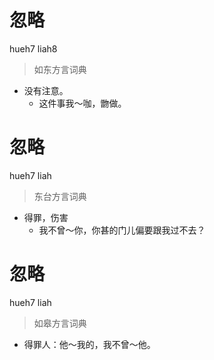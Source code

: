 # 忽略
hueh7 liah8
> 如东方言词典
- 没有注意。
  - 这件事我～咖，朆做。

# 忽略
hueh7 liah
> 东台方言词典
- 得罪，伤害
  - 我不曾～你，你甚的门儿偏要跟我过不去？


# 忽略
hueh7 liah
> 如皋方言词典
- 得罪人：他～我的，我不曾～他。
